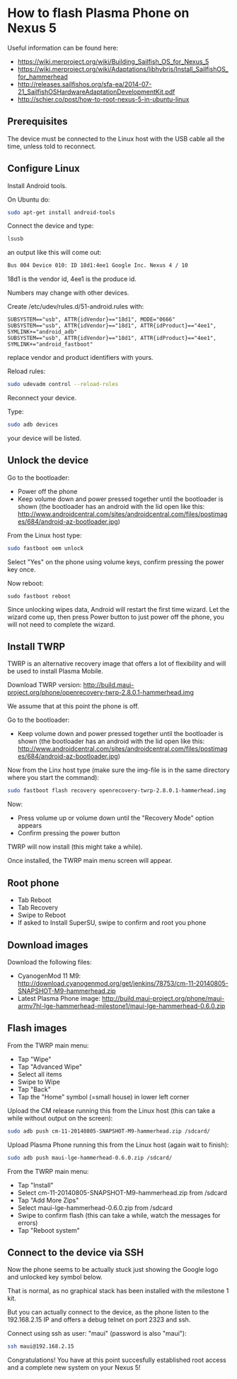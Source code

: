 How to flash Plasma Phone on Nexus 5
====================================

Useful information can be found here:

* https://wiki.merproject.org/wiki/Building_Sailfish_OS_for_Nexus_5
* https://wiki.merproject.org/wiki/Adaptations/libhybris/Install_SailfishOS_for_hammerhead
* http://releases.sailfishos.org/sfa-ea/2014-07-21_SailfishOSHardwareAdaptationDevelopmentKit.pdf
* http://schier.co/post/how-to-root-nexus-5-in-ubuntu-linux

## Prerequisites

The device must be connected to the Linux host with the USB cable all the time, unless told to reconnect.

## Configure Linux

Install Android tools.

On Ubuntu do:

```sh
sudo apt-get install android-tools
```

Connect the device and type:

```sh
lsusb
```

an output like this will come out:

```sh
Bus 004 Device 010: ID 18d1:4ee1 Google Inc. Nexus 4 / 10
```

18d1 is the vendor id, 4ee1 is the produce id.

Numbers may change with other devices.

Create /etc/udev/rules.d/51-android.rules with:

```
SUBSYSTEM=="usb", ATTR{idVendor}=="18d1", MODE="0666"
SUBSYSTEM=="usb", ATTR{idVendor}=="18d1", ATTR{idProduct}=="4ee1", SYMLINK+="android_adb"
SUBSYSTEM=="usb", ATTR{idVendor}=="18d1", ATTR{idProduct}=="4ee1", SYMLINK+="android_fastboot"
```

replace vendor and product identifiers with yours.

Reload rules:

```sh
sudo udevadm control --reload-rules
```

Reconnect your device.

Type:

```sh
sudo adb devices
```

your device will be listed.

## Unlock the device

Go to the bootloader:

* Power off the phone
* Keep volume down and power pressed together until the bootloader is shown
  (the bootloader has an android with the lid open like this: http://www.androidcentral.com/sites/androidcentral.com/files/postimages/684/android-az-bootloader.jpg)

From the Linux host type:

```sh
sudo fastboot oem unlock
```

Select "Yes" on the phone using volume keys, confirm pressing the power key once.

Now reboot:

```
sudo fastboot reboot
```

Since unlocking wipes data, Android will restart the first time wizard. Let the wizard come up, then press Power button to just power off the phone, you will not need to complete the wizard.

## Install TWRP

TWRP is an alternative recovery image that offers a lot of flexibility
and will be used to install Plasma Mobile.

Download TWRP version: http://build.maui-project.org/phone/openrecovery-twrp-2.8.0.1-hammerhead.img

We assume that at this point the phone is off.

Go to the bootloader:

* Keep volume down and power pressed together until the bootloader is shown
  (the bootloader has an android with the lid open like this: http://www.androidcentral.com/sites/androidcentral.com/files/postimages/684/android-az-bootloader.jpg)

Now from the Linx host type (make sure the img-file is in the same directory where you start the command):

```sh
sudo fastboot flash recovery openrecovery-twrp-2.8.0.1-hammerhead.img
```

Now:

* Press volume up or volume down until the "Recovery Mode" option appears
* Confirm pressing the power button

TWRP will now install (this might take a while).

Once installed, the TWRP main menu screen will appear.

## Root phone

* Tab Reboot
* Tab Recovery
* Swipe to Reboot
* If asked to Install SuperSU, swipe to confirm and root you phone


## Download images

Download the following files:

* CyanogenMod 11 M9: http://download.cyanogenmod.org/get/jenkins/78753/cm-11-20140805-SNAPSHOT-M9-hammerhead.zip
* Latest Plasma Phone image: http://build.maui-project.org/phone/maui-armv7hl-lge-hammerhead-milestone1/maui-lge-hammerhead-0.6.0.zip

## Flash images

From the TWRP main menu:

* Tap "Wipe"
* Tap "Advanced Wipe"
* Select all items
* Swipe to Wipe
* Tap "Back"
* Tap the "Home" symbol (=small house) in lower left corner

Upload the CM release running this from the Linux host (this can take a while without output on the screen):

```sh
sudo adb push cm-11-20140805-SNAPSHOT-M9-hammerhead.zip /sdcard/
```

Upload Plasma Phone running this from the Linux host (again wait to finish):

```sh
sudo adb push maui-lge-hammerhead-0.6.0.zip /sdcard/
```

From the TWRP main menu:

* Tap "Install"
* Select cm-11-20140805-SNAPSHOT-M9-hammerhead.zip from /sdcard
* Tap "Add More Zips"
* Select maui-lge-hammerhead-0.6.0.zip from /sdcard
* Swipe to confirm flash (this can take a while, watch the messages for errors)
* Tap "Reboot system"

## Connect to the device via SSH

Now the phone seems to be actually stuck just showing the Google logo and unlocked key symbol below.

That is normal, as no graphical stack has been installed with the milestone 1 kit.

But you can actually connect to the device, as the phone listen to the 192.168.2.15 IP and offers a debug telnet on port 2323 and ssh.

Connect using ssh as user: "maui" (password is also "maui"):

```sh
ssh maui@192.168.2.15
```

Congratulations! You have at this point succesfully established root access and a complete new system on your Nexus 5! 

